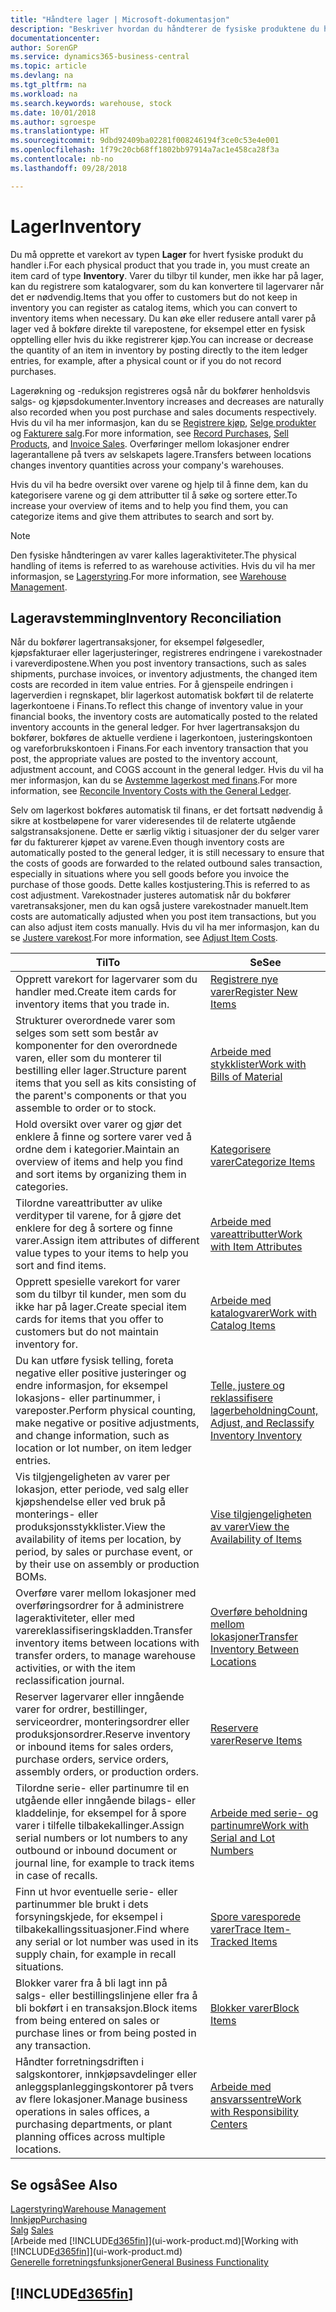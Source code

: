 ```yaml
---
title: "Håndtere lager | Microsoft-dokumentasjon"
description: "Beskriver hvordan du håndterer de fysiske produktene du handler med, for eksempel håndtering av varene på lageret."
documentationcenter: 
author: SorenGP
ms.service: dynamics365-business-central
ms.topic: article
ms.devlang: na
ms.tgt_pltfrm: na
ms.workload: na
ms.search.keywords: warehouse, stock
ms.date: 10/01/2018
ms.author: sgroespe
ms.translationtype: HT
ms.sourcegitcommit: 9dbd92409ba02281f008246194f3ce0c53e4e001
ms.openlocfilehash: 1f79c20cb68ff1802bb97914a7ac1e458ca28f3a
ms.contentlocale: nb-no
ms.lasthandoff: 09/28/2018

---
```


# <a name="inventory"></a><span data-ttu-id="1c5c4-103">Lager</span><span class="sxs-lookup"><span data-stu-id="1c5c4-103">Inventory</span></span>
<span data-ttu-id="1c5c4-104">Du må opprette et varekort av typen **Lager** for hvert fysiske produkt du handler i.</span><span class="sxs-lookup"><span data-stu-id="1c5c4-104">For each physical product that you trade in, you must create an item card of type **Inventory**.</span></span> <span data-ttu-id="1c5c4-105">Varer du tilbyr til kunder, men ikke har på lager, kan du registrere som katalogvarer, som du kan konvertere til lagervarer når det er nødvendig.</span><span class="sxs-lookup"><span data-stu-id="1c5c4-105">Items that you offer to customers but do not keep in inventory you can register as catalog items, which you can convert to inventory items when necessary.</span></span> <span data-ttu-id="1c5c4-106">Du kan øke eller redusere antall varer på lager ved å bokføre direkte til varepostene, for eksempel etter en fysisk opptelling eller hvis du ikke registrerer kjøp.</span><span class="sxs-lookup"><span data-stu-id="1c5c4-106">You can increase or decrease the quantity of an item in inventory by posting directly to the item ledger entries, for example, after a physical count or if you do not record purchases.</span></span>

<span data-ttu-id="1c5c4-107">Lagerøkning og -reduksjon registreres også når du bokfører henholdsvis salgs- og kjøpsdokumenter.</span><span class="sxs-lookup"><span data-stu-id="1c5c4-107">Inventory increases and decreases are naturally also recorded when you post purchase and sales documents respectively.</span></span> <span data-ttu-id="1c5c4-108">Hvis du vil ha mer informasjon, kan du se [Registrere kjøp](purchasing-how-record-purchases.md), [Selge produkter](sales-how-sell-products.md) og [Fakturere salg](sales-how-invoice-sales.md).</span><span class="sxs-lookup"><span data-stu-id="1c5c4-108">For more information, see [Record Purchases](purchasing-how-record-purchases.md), [Sell Products](sales-how-sell-products.md), and [Invoice Sales](sales-how-invoice-sales.md).</span></span> <span data-ttu-id="1c5c4-109">Overføringer mellom lokasjoner endrer lagerantallene på tvers av selskapets lagere.</span><span class="sxs-lookup"><span data-stu-id="1c5c4-109">Transfers between locations changes inventory quantities across your company's warehouses.</span></span>   

<span data-ttu-id="1c5c4-110">Hvis du vil ha bedre oversikt over varene og hjelp til å finne dem, kan du kategorisere varene og gi dem attributter til å søke og sortere etter.</span><span class="sxs-lookup"><span data-stu-id="1c5c4-110">To increase your overview of items and to help you find them, you can categorize items and give them attributes to search and sort by.</span></span>

> [!NOTE]
> <span data-ttu-id="1c5c4-111">Den fysiske håndteringen av varer kalles lageraktiviteter.</span><span class="sxs-lookup"><span data-stu-id="1c5c4-111">The physical handling of items is referred to as warehouse activities.</span></span> <span data-ttu-id="1c5c4-112">Hvis du vil ha mer informasjon, se [Lagerstyring](warehouse-manage-warehouse.md).</span><span class="sxs-lookup"><span data-stu-id="1c5c4-112">For more information, see [Warehouse Management](warehouse-manage-warehouse.md).</span></span>

## <a name="inventory-reconciliation"></a><span data-ttu-id="1c5c4-113">Lageravstemming</span><span class="sxs-lookup"><span data-stu-id="1c5c4-113">Inventory Reconciliation</span></span>
<span data-ttu-id="1c5c4-114">Når du bokfører lagertransaksjoner, for eksempel følgesedler, kjøpsfakturaer eller lagerjusteringer, registreres endringene i varekostnader i vareverdipostene.</span><span class="sxs-lookup"><span data-stu-id="1c5c4-114">When you post inventory transactions, such as sales shipments, purchase invoices, or inventory adjustments, the changed item costs are recorded in item value entries.</span></span> <span data-ttu-id="1c5c4-115">For å gjenspeile endringen i lagerverdien i regnskapet, blir lagerkost automatisk bokført til de relaterte lagerkontoene i Finans.</span><span class="sxs-lookup"><span data-stu-id="1c5c4-115">To reflect this change of inventory value in your financial books, the inventory costs are automatically posted to the related inventory accounts in the general ledger.</span></span> <span data-ttu-id="1c5c4-116">For hver lagertransaksjon du bokfører, bokføres de aktuelle verdiene i lagerkontoen, justeringskontoen og vareforbrukskontoen i Finans.</span><span class="sxs-lookup"><span data-stu-id="1c5c4-116">For each inventory transaction that you post, the appropriate values are posted to the inventory account, adjustment account, and COGS account in the general ledger.</span></span> <span data-ttu-id="1c5c4-117">Hvis du vil ha mer informasjon, kan du se [Avstemme lagerkost med finans](finance-how-to-post-inventory-costs-to-the-general-ledger.md).</span><span class="sxs-lookup"><span data-stu-id="1c5c4-117">For more information, see [Reconcile Inventory Costs with the General Ledger](finance-how-to-post-inventory-costs-to-the-general-ledger.md).</span></span>

<span data-ttu-id="1c5c4-118">Selv om lagerkost bokføres automatisk til finans, er det fortsatt nødvendig å sikre at kostbeløpene for varer videresendes til de relaterte utgående salgstransaksjonene. Dette er særlig viktig i situasjoner der du selger varer før du fakturerer kjøpet av varene.</span><span class="sxs-lookup"><span data-stu-id="1c5c4-118">Even though inventory costs are automatically posted to the general ledger, it is still necessary to ensure that the costs of goods are forwarded to the related outbound sales transaction, especially in situations where you sell goods before you invoice the purchase of those goods.</span></span> <span data-ttu-id="1c5c4-119">Dette kalles kostjustering.</span><span class="sxs-lookup"><span data-stu-id="1c5c4-119">This is referred to as cost adjustment.</span></span> <span data-ttu-id="1c5c4-120">Varekostnader justeres automatisk når du bokfører varetransaksjoner, men du kan også justere varekostnader manuelt.</span><span class="sxs-lookup"><span data-stu-id="1c5c4-120">Item costs are automatically adjusted when you post item transactions, but you can also adjust item costs manually.</span></span> <span data-ttu-id="1c5c4-121">Hvis du vil ha mer informasjon, kan du se [Justere varekost](inventory-how-adjust-item-costs.md).</span><span class="sxs-lookup"><span data-stu-id="1c5c4-121">For more information, see [Adjust Item Costs](inventory-how-adjust-item-costs.md).</span></span>

|<span data-ttu-id="1c5c4-122">Til</span><span class="sxs-lookup"><span data-stu-id="1c5c4-122">To</span></span> |<span data-ttu-id="1c5c4-123">Se</span><span class="sxs-lookup"><span data-stu-id="1c5c4-123">See</span></span> |
|---|----|
|<span data-ttu-id="1c5c4-124">Opprett varekort for lagervarer som du handler med.</span><span class="sxs-lookup"><span data-stu-id="1c5c4-124">Create item cards for inventory items that you trade in.</span></span>|[<span data-ttu-id="1c5c4-125">Registrere nye varer</span><span class="sxs-lookup"><span data-stu-id="1c5c4-125">Register New Items</span></span>](inventory-how-register-new-items.md)|
|<span data-ttu-id="1c5c4-126">Strukturer overordnede varer som selges som sett som består av komponenter for den overordnede varen, eller som du monterer til bestilling eller lager.</span><span class="sxs-lookup"><span data-stu-id="1c5c4-126">Structure parent items that you sell as kits consisting of the parent's components or that you assemble to order or to stock.</span></span>|[<span data-ttu-id="1c5c4-127">Arbeide med stykklister</span><span class="sxs-lookup"><span data-stu-id="1c5c4-127">Work with Bills of Material</span></span>](inventory-how-work-BOMs.md)|
|<span data-ttu-id="1c5c4-128">Hold oversikt over varer og gjør det enklere å finne og sortere varer ved å ordne dem i kategorier.</span><span class="sxs-lookup"><span data-stu-id="1c5c4-128">Maintain an overview of items and help you find and sort items by organizing them in categories.</span></span>|[<span data-ttu-id="1c5c4-129">Kategorisere varer</span><span class="sxs-lookup"><span data-stu-id="1c5c4-129">Categorize Items</span></span>](inventory-how-categorize-items.md)|
|<span data-ttu-id="1c5c4-130">Tilordne vareattributter av ulike verdityper til varene, for å gjøre det enklere for deg å sortere og finne varer.</span><span class="sxs-lookup"><span data-stu-id="1c5c4-130">Assign item attributes of different value types to your items to help you sort and find items.</span></span>|[<span data-ttu-id="1c5c4-131">Arbeide med vareattributter</span><span class="sxs-lookup"><span data-stu-id="1c5c4-131">Work with Item Attributes</span></span>](inventory-how-work-item-attributes.md)|
|<span data-ttu-id="1c5c4-132">Opprett spesielle varekort for varer som du tilbyr til kunder, men som du ikke har på lager.</span><span class="sxs-lookup"><span data-stu-id="1c5c4-132">Create special item cards for items that you offer to customers but do not maintain inventory for.</span></span>|[<span data-ttu-id="1c5c4-133">Arbeide med katalogvarer</span><span class="sxs-lookup"><span data-stu-id="1c5c4-133">Work with Catalog Items</span></span>](inventory-how-work-nonstock-items.md)|
|<span data-ttu-id="1c5c4-134">Du kan utføre fysisk telling, foreta negative eller positive justeringer og endre informasjon, for eksempel lokasjons- eller partinummer, i vareposter.</span><span class="sxs-lookup"><span data-stu-id="1c5c4-134">Perform physical counting, make negative or positive adjustments, and change information, such as location or lot number, on item ledger entries.</span></span>|[<span data-ttu-id="1c5c4-135">Telle, justere og reklassifisere lagerbeholdning</span><span class="sxs-lookup"><span data-stu-id="1c5c4-135">Count, Adjust, and Reclassify Inventory Inventory</span></span>](inventory-how-count-adjust-reclassify.md)|
|<span data-ttu-id="1c5c4-136">Vis tilgjengeligheten av varer per lokasjon, etter periode, ved salg eller kjøpshendelse eller ved bruk på monterings- eller produksjonsstykklister.</span><span class="sxs-lookup"><span data-stu-id="1c5c4-136">View the availability of items per location, by period, by sales or purchase event, or by their use on assembly or production BOMs.</span></span>|[<span data-ttu-id="1c5c4-137">Vise tilgjengeligheten av varer</span><span class="sxs-lookup"><span data-stu-id="1c5c4-137">View the Availability of Items</span></span>](inventory-how-availability-overview.md)|
|<span data-ttu-id="1c5c4-138">Overføre varer mellom lokasjoner med overføringsordrer for å administrere lageraktiviteter, eller med varereklassifiseringskladden.</span><span class="sxs-lookup"><span data-stu-id="1c5c4-138">Transfer inventory items between locations with transfer orders, to manage warehouse activities, or with the item reclassification journal.</span></span>|[<span data-ttu-id="1c5c4-139">Overføre beholdning mellom lokasjoner</span><span class="sxs-lookup"><span data-stu-id="1c5c4-139">Transfer Inventory Between Locations</span></span>](inventory-how-transfer-between-locations.md)|
|<span data-ttu-id="1c5c4-140">Reserver lagervarer eller inngående varer for ordrer, bestillinger, serviceordrer, monteringsordrer eller produksjonsordrer.</span><span class="sxs-lookup"><span data-stu-id="1c5c4-140">Reserve inventory or inbound items for sales orders, purchase orders, service orders, assembly orders, or production orders.</span></span>|[<span data-ttu-id="1c5c4-141">Reservere varer</span><span class="sxs-lookup"><span data-stu-id="1c5c4-141">Reserve Items</span></span>](inventory-how-to-reserve-items.md)|
|<span data-ttu-id="1c5c4-142">Tilordne serie- eller partinumre til en utgående eller inngående bilags- eller kladdelinje, for eksempel for å spore varer i tilfelle tilbakekallinger.</span><span class="sxs-lookup"><span data-stu-id="1c5c4-142">Assign serial numbers or lot numbers to any outbound or inbound document or journal line, for example to track items in case of recalls.</span></span>|[<span data-ttu-id="1c5c4-143">Arbeide med serie- og partinumre</span><span class="sxs-lookup"><span data-stu-id="1c5c4-143">Work with Serial and Lot Numbers</span></span>](inventory-how-work-item-tracking.md)|
|<span data-ttu-id="1c5c4-144">Finn ut hvor eventuelle serie- eller partinummer ble brukt i dets forsyningskjede, for eksempel i tilbakekallingssituasjoner.</span><span class="sxs-lookup"><span data-stu-id="1c5c4-144">Find where any serial or lot number was used in its supply chain, for example in recall situations.</span></span>|[<span data-ttu-id="1c5c4-145">Spore varesporede varer</span><span class="sxs-lookup"><span data-stu-id="1c5c4-145">Trace Item-Tracked Items</span></span>](inventory-how-to-trace-item-tracked-items.md)|
|<span data-ttu-id="1c5c4-146">Blokker varer fra å bli lagt inn på salgs- eller bestillingslinjene eller fra å bli bokført i en transaksjon.</span><span class="sxs-lookup"><span data-stu-id="1c5c4-146">Block items from being entered on sales or purchase lines or from being posted in any transaction.</span></span>|[<span data-ttu-id="1c5c4-147">Blokker varer</span><span class="sxs-lookup"><span data-stu-id="1c5c4-147">Block Items</span></span>](inventory-how-block-items.md)|
|<span data-ttu-id="1c5c4-148">Håndter forretningsdriften i salgskontorer, innkjøpsavdelinger eller anleggsplanleggingskontorer på tvers av flere lokasjoner.</span><span class="sxs-lookup"><span data-stu-id="1c5c4-148">Manage business operations in sales offices, a purchasing departments, or plant planning offices across multiple locations.</span></span>|[<span data-ttu-id="1c5c4-149">Arbeide med ansvarssentre</span><span class="sxs-lookup"><span data-stu-id="1c5c4-149">Work with Responsibility Centers</span></span>](inventory-responsibility-centers.md)|

## <a name="see-also"></a><span data-ttu-id="1c5c4-150">Se også</span><span class="sxs-lookup"><span data-stu-id="1c5c4-150">See Also</span></span>  
[<span data-ttu-id="1c5c4-151">Lagerstyring</span><span class="sxs-lookup"><span data-stu-id="1c5c4-151">Warehouse Management</span></span>](warehouse-manage-warehouse.md)  
[<span data-ttu-id="1c5c4-152">Innkjøp</span><span class="sxs-lookup"><span data-stu-id="1c5c4-152">Purchasing</span></span>](purchasing-manage-purchasing.md)  
<span data-ttu-id="1c5c4-153">[Salg](sales-manage-sales.md)  </span><span class="sxs-lookup"><span data-stu-id="1c5c4-153">[Sales](sales-manage-sales.md)  </span></span>  
<span data-ttu-id="1c5c4-154">[Arbeide med [!INCLUDE[d365fin](includes/d365fin_md.md)]](ui-work-product.md)</span><span class="sxs-lookup"><span data-stu-id="1c5c4-154">[Working with [!INCLUDE[d365fin](includes/d365fin_md.md)]](ui-work-product.md)</span></span>  
[<span data-ttu-id="1c5c4-155">Generelle forretningsfunksjoner</span><span class="sxs-lookup"><span data-stu-id="1c5c4-155">General Business Functionality</span></span>](ui-across-business-areas.md)

## [!INCLUDE[d365fin](includes/free_trial_md.md)]  

